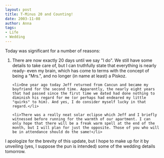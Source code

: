 ```yaml
---
layout: post
title: T-Minus 20 and Counting!
date: 2003-11-08
author: Anna
tags:
- Life
- Wedding
---
```


<p>Today was significant for a number of reasons:</p>
<ol>
	<li>There are now exactly 20 days until we say "I do". We still
	have some details to take care of, but I can truthfully state that
	everything is nearly ready- even my brain, which has come to terms
	with the concept of being a "Mrs.", and no longer (in name at
	least) a Piskoz.</li>

	<li>One year ago today Jeff returned from Cancun and became my
	boyfriend for the second time. Apparently, the nearly eight years
	that had passed since the first time we dated had done nothing to
	diminish his regard for me (or perhaps had endeared my little
	"quirks" to him). And yes, I do consider myself lucky in that
	regard.</li>

	<li>There was a really neat solar eclipse which Jeff and I briefly
	witnessed before running for the warmth of our apartment. I can
	only hope that there will be a freak warm spell at the end of the
	month, but I will plan for just the opposite. Those of you who will
	be in attendance should do the same!</li>
</ol>
<p>I apologize for the brevity of this update, but I hope to make up
for it by unveiling (yes, I suppose the pun is intended) some of the
wedding details tomorrow.</p>
